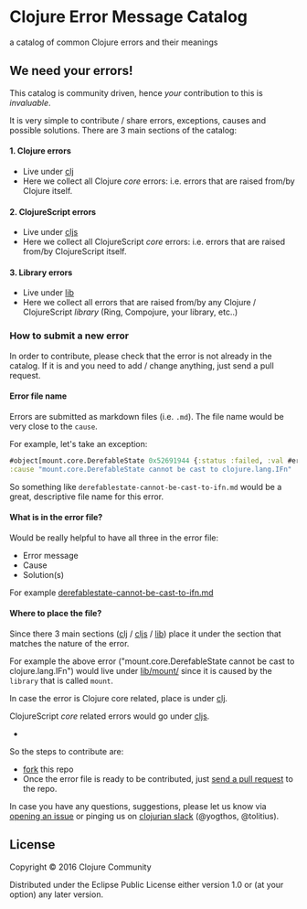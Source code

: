 # Clojure Error Message Catalog

a catalog of common Clojure errors and their meanings

## We need your errors!

This catalog is community driven, hence _your_ contribution to this is _invaluable_.

It is very simple to contribute / share errors, exceptions, causes and possible solutions.
There are 3 main sections of the catalog:

#### 1. Clojure errors

* Live under [clj](clj/) 
* Here we collect all Clojure _core_ errors: i.e. errors that are raised from/by Clojure itself.

#### 2. ClojureScript errors

* Live under [cljs](cljs/) 
* Here we collect all ClojureScript _core_ errors: i.e. errors that are raised from/by ClojureScript itself.

#### 3. Library errors

* Live under [lib](lib/)
* Here we collect all errors that are raised from/by any Clojure / ClojureScript _library_ (Ring, Compojure, your library, etc..)

### How to submit a new error

In order to contribute, please check that the error is not already in the catalog.
If it is and you need to add / change anything, just send a pull request.

#### Error file name

Errors are submitted as markdown files (i.e. `.md`). The file name would be very close to the `cause`.

For example, let's take an exception:

```clojure
#object[mount.core.DerefableState 0x52691944 {:status :failed, :val #error {
:cause "mount.core.DerefableState cannot be cast to clojure.lang.IFn"
```

So something like `derefablestate-cannot-be-cast-to-ifn.md` would be a great, descriptive file name for this error.

#### What is in the error file?

Would be really helpful to have all three in the error file:

* Error message
* Cause
* Solution(s)

For example [derefablestate-cannot-be-cast-to-ifn.md](lib/mount/derefablestate-cannot-be-cast-to-ifn.md)

#### Where to place the file?

Since there 3 main sections ([clj](clj/) / [cljs](cljs/) / [lib](/lib)) place it under the section that matches the nature of the error.

For example the above error ("mount.core.DerefableState cannot be cast to clojure.lang.IFn") would live under [lib/mount/](lib/mount/)
since it is caused by the `library` that is called `mount`.

In case the error is Clojure core related, place is under [clj](clj/).

ClojureScript _core_ related errors would go under [cljs](cljs/).

-

So the steps to contribute are:

* [fork](https://help.github.com/articles/fork-a-repo/) this repo
* Once the error file is ready to be contributed, just [send a pull request](https://help.github.com/articles/creating-a-pull-request/) to the repo.

In case you have any questions, suggestions, please let us know via [opening an issue](https://github.com/yogthos/clojure-error-message-catalog/issues) or
pinging us on [clojurian slack](http://clojurians.net/) (@yogthos, @tolitius).

## License

Copyright © 2016 Clojure Community

Distributed under the Eclipse Public License either version 1.0 or (at your option) any later version.
